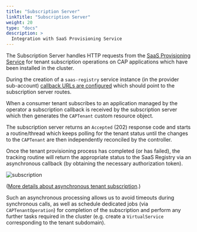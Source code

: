 ```yaml
---
title: "Subscription Server"
linkTitle: "Subscription Server"
weight: 20
type: "docs"
description: >
  Integration with SaaS Provisioning Service
---
```


The Subscription Server handles HTTP requests from the [SaaS Provisioning Service](https://help.sap.com/viewer/65de2977205c403bbc107264b8eccf4b/Cloud/en-US/2cd8913a50bc4d3e8172f84bb4bfba20.html) for tenant subscription operations on CAP applications which have been installed in the cluster. 

During the creation of a `saas-registry` service instance (in the provider sub-account) [callback URLs are configured](../../../usage/prerequisites/#saas-provisioning-service) which should point to the subscription server routes.

When a consumer tenant subscribes to an application managed by the operator a subscription callback is received by the subscription server which then generates the `CAPTenant` custom resource object. 

The subscription server returns an `Accepted` (202) response code and starts a routine/thread which keeps polling for the tenant status until the changes to the `CAPTenant` are then independently reconciled by the controller. 

Once the tenant provisioning process has completed (or has failed), the tracking routine will return the appropriate status to the SaaS Registry via an asynchronous callback (by obtaining the necessary authorization token).


![subscription](/cap-operator/img/block-subscription.png)


([More details about asynchronous tenant subscription](https://controlcenter.ondemand.com/index.html#/knowledge_center/articles/2316430f7d804820934910db736cefbf).)

Such an asynchronous processing allows us to avoid timeouts during synchronous calls, as well as schedule dedicated jobs (via `CAPTenantOperation`) for completion of the subscription and perform any further tasks required in the cluster (e.g. create a `VirtualService` corresponding to the tenant subdomain).
